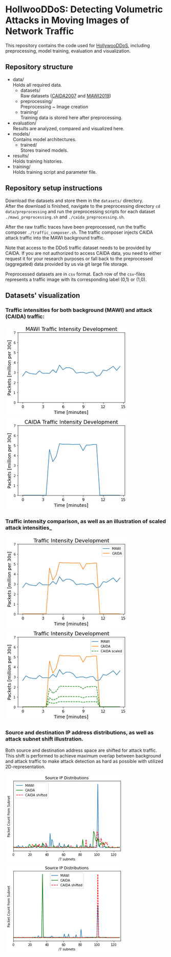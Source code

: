 # HollwooDDoS: Detecting Volumetric Attacks in Moving Images of Network Traffic

This repository contains the code used for [HollywooDDoS](s.kit.edu/skopmann), including preprocessing, model training, evaluation and visualization.

## Repository structure
- data/<br>Holds all required data.
  - datasets/<br>Raw datasets ([CAIDA2007](https://www.caida.org/catalog/datasets/ddos-20070804_dataset/) and [MAWI2019](http://mawi.wide.ad.jp/mawi/samplepoint-F/2019/201909011400.html))
  - preprocessing/ <br>Preprocessing ~ Image creation
  - training/ <br>Training data is stored here after preprocessing.
- evaluation/ <br>Results are analyzed, compared and visualized here.
- models/ <br>Contains model architectures.
  - trained/ <br>Stores trained models.
- results/ <br>Holds training histories.
- training/ <br>Holds training script and parameter file.

## Repository setup instructions
Download the datasets and store them in the `datasets/` directory.<br>
After the download is finished, navigate to the preprocessing directory `cd data/preprocessing` and
run the preprocessing scripts for each dataset `./mawi_preprocessing.sh` and `./caida_preprocessing.sh`.

After the raw traffic traces have been preprocessed, run the traffic composer `./traffic_composer.sh`.
The traffic composer injects CAIDA attack traffic into the MAWI background traffic.

Note that access to the DDoS traffic dataset needs to be provided by CAIDA. If you are not authorized to
access CAIDA data, you need to either request it for your research purposes or fall back to the preprocessed (aggregated) data provided by us via git large file storage.

Preprocessed datasets are in `csv` format. Each row of the `csv`-files represents a traffic image with its corresponding label (0,1) or (1,0).

## Datasets' visualization
### Traffic intensities for both background (MAWI) and attack (CAIDA) traffic:

![MAWI Traffic Intensity Development](./results/mawi_intensity_over_time.png) ![CAIDA Traffic Intensity Development](./results/caida_intensity_over_time.png)

### Traffic intensity comparison, as well as an illustration of scaled attack intensities_

![Traffic Intensity Development](./results/combined_intensity_over_time.png) ![Scaled Traffic Intensity Development](./results/combined_scaled_intensity_over_time.png)

### Source and destination IP address distributions, as well as attack subnet shift illustration.
Both source and destination address space are shifted for attack traffic. This shift is performed to achieve maximum
overlap between background and attack traffic to make attack detection as hard as possible with utilized 2D-representation.

![Source Subnet Distribution](./results/source_ip_distributions.png) ![Destination Subnet Distribution](./results/destination_ip_distributions.png)
